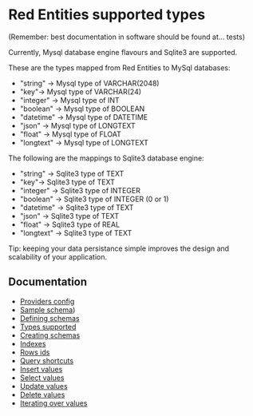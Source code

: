 # Red Entities supported types

(Remember: best documentation in software should be found at... tests)

Currently, Mysql database engine flavours and Sqlite3 are supported.

These are the types mapped from Red Entities to MySql databases:

* "string" -> Mysql type of VARCHAR(2048)
* "key"-> Mysql type of VARCHAR(24)
* "integer" -> Mysql type of INT
* "boolean" -> Mysql type of BOOLEAN
* "datetime" -> Mysql type of DATETIME
* "json" -> Mysql type of LONGTEXT
* "float" -> Mysql type of FLOAT
* "longtext" -> Mysql type of LONGTEXT

The following are the mappings to Sqlite3 database engine:

* "string" -> Sqlite3 type of TEXT
* "key"-> Sqlite3 type of TEXT
* "integer" -> Sqlite3 type of INTEGER
* "boolean" -> Sqlite3 type of INTEGER (0 or 1)
* "datetime" -> Sqlite3 type of TEXT
* "json" -> Sqlite3 type of TEXT
* "float" -> Sqlite3 type of REAL
* "longtext" -> Sqlite3 type of TEXT

Tip: keeping your data persistance simple improves the design and scalability of your application.

## Documentation
- [Providers config](docs/providers.md)
- [Sample schema](docs/sampleschema.md))
- [Defining schemas](docs/schemas.md)
- [Types supported](docs/types.md)
- [Creating schemas](docs/schemascreation.md)
- [Indexes](docs/indexes.md)
- [Rows ids](docs/ids.md)
- [Query shortcuts](docs/queryshortcuts.md)
- [Insert values](docs/insert.md)
- [Select values](docs/select.md)
- [Update values](docs/update.md)
- [Delete values](docs/delete.md)
- [Iterating over values](docs/iterating.md)